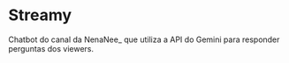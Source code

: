 # Streamy
Chatbot do canal da NenaNee_ que utiliza a API do Gemini para responder perguntas dos viewers.
